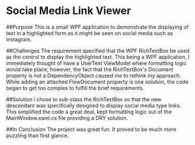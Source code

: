 # Social Media Link Viewer

##Purpose
This is a small WPF application to demonstrate the displaying of text in a highlighted form as it might be seen on social media 
such as Instagram. 

##Challenges
The requirement specified that the WPF RichTextBox be used as the control to display the highlighted text. This being a WPF application,
I immediately thought of have a UserText ViewModel where formatting logic would take place; however, the fact that the RichTextBox's
Document property is not a DependencyObject caused me to rethink my approach. While adding an attached FlowDocument property is 
one solution, the code began to get too complex to fulfill the brief requirements.

##Solution
I chose to sub-class the RichTextBox so that the new descendant was specifically designed to display social media type links. 
This simplified the code a great deal, kept formatting logic out of the MainWindow.xaml.cs file providing a DRY solution.

##In Conclusion
The project was great fun. It proved to be much more puzzling than first glance. 

